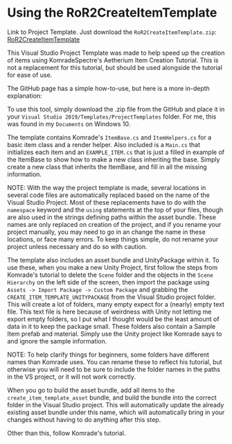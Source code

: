 # Using the RoR2CreateItemTemplate

Link to Project Template. Just download the `RoR2CreateItemTemplate.zip`: [RoR2CreateItemTemplate](https://github.com/derslayr10/RoR2CreateItemTemplate)

This Visual Studio Project Template was made to help speed up the creation of items using KomradeSpectre's Aetherium Item Creation Tutorial. This is not a replacement for this tutorial, but should be used alongside the tutorial for ease of use.

The GitHub page has a simple how-to-use, but here is a more in-depth explanation:

To use this tool, simply download the .zip file from the GitHub and place it in your `Visual Studio 2019/Templates/ProjectTemplates` folder. For me, this was found in my `Documents` on Windows 10.

The template contains Komrade's `ItemBase.cs` and `ItemHelpers.cs` for a basic item class and a render helper. Also included is a `Main.cs` that initializes each item and an `EXAMPLE_ITEM.cs` that is just a filled in example of the ItemBase to show how to make a new class inheriting the base. Simply create a new class that inherits the ItemBase, and fill in all the missing information.

NOTE: With the way the project template is made, several locations in several code files are automatically replaced based on the name of the Visual Studio Project. Most of these replacements have to do with the `namespace` keyword and the `using` statements at the top of your files, though are also used in the strings defining paths within the asset bundle. These names are only replaced on creation of the project, and if you rename your project manually, you may need to go in an change the name in these locations, or face many errors. To keep things simple, do not rename your project unless necessary and do so with caution.

The template also includes an asset bundle and UnityPackage within it. To use these, when you make a new Unity Project, first follow the steps from Komrade's tutorial to delete the `Scene` folder and the objects in the `Scene Hierarchy` on the left side of the screen, then import the package using `Assets -> Import Package -> Custom Package` and grabbing the `CREATE_ITEM_TEMPLATE_UNITYPACKAGE` from the Visual Studio project folder. This will create a lot of folders, many empty expect for a (nearly) empty text file. This text file is here because of weirdness with Unity not letting me export empty folders, so I put what I thought would be the least amount of data in it to keep the package small. These folders also contain a Sample Item prefab and material. Simply use the Unity project like Komrade says to and ignore the sample information.

NOTE: To help clarify things for beginners, some folders have different names than Komrade uses. You can rename these to reflect his tutorial, but otherwise you will need to be sure to include the folder names in the paths in the VS project, or it will not work correctly.

When you go to build the asset bundle, add all items to the `create_item_template_asset` bundle, and build the bundle into the correct folder in the Visual Studio project. This will automatically update the already existing asset bundle under this name, which will automatically bring in your changes without having to do anything after this step.

Other than this, follow Komrade's tutorial.